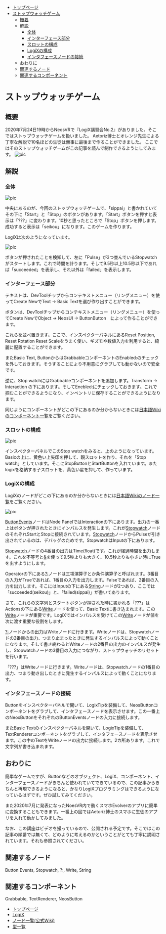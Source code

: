 <!-- NeosVR Techbook-->
- [トップページ](https://logix-educational-institute.github.io/NeosVRJP-Techbook/) 
- [ストップウォッチゲーム](#ストップウォッチゲーム)
  - [概要](#概要)
  - [解説](#解説)
    - [全体](#全体)
    - [インターフェース部分](#インターフェース部分)
    - [スロットの構成](#スロットの構成)
    - [LogiXの構成](#logixの構成)
    - [インタフェースノードの接続](#インタフェースノードの接続)
  - [おわりに](#おわりに)
  - [関連するノード](#関連するノード)
  - [関連するコンポーネント](#関連するコンポーネント)
  
  
# ストップウォッチゲーム

## 概要

2020年7月24日19時からNeosVRで『LogiX講習会No.2』がありました。そこではストップウォッチゲームを扱いました。
Aetoriz博士とオレンジ先生による丁寧な解説で10名ほどの生徒は無事に最後まで作ることができました。
ここではそのストップウォッチゲームがこの記事を読んで制作できるようにしてみます。
![pic](https://pbs.twimg.com/media/EdvFtIyUMAAtIuG?format=jpg&name=4096x4096 "pic")

## 解説

### 全体
![pic](https://pbs.twimg.com/media/Eds2M-dUYAAQfx-?format=jpg&name=large "pic")

中央にあるのが、今回のストップウォッチゲームで、「sippai」と書かれていてその下に「Start」と「Stop」のボタンがあります。「Start」ボタンを押すと表示は「???」に変わります。10秒と思ったところで「Stop」ボタンを押します。成功すると表示は「seikou」になります。このゲームを作ります。

LogiXは次のようになっています。

![pic](https://pbs.twimg.com/media/EdwK9iMU4AEKIuH?format=jpg&name=large "pic")

ボタンが押されたことを検知して、左に「Pulse」が3つ並んでいるStopwatchがスタートします。これで時間を計ります。そして9.5秒以上10.5秒以下であれば「succeeded」を表示し、それ以外は「failed」を表示します。

### インターフェース部分

テキストは、DevToolチップからコンテキストメニュー（リングメニュー）を使ってCreate NewでText → Basic Textを選び作り出すことができます。

ボタンは、DevToolチップからコンテキストメニュー（リングメニュー）を使ってCreate NewでObject → NeosUI → ButtonButton　によって作ることができます。

これらを並べ置きます。ここで、インスペクターパネルにあるReset Position, Reset Rotation Reset Scaleをうまく使い、ギズモや数値入力を利用すると、綺麗に配置することができます。

またBasic Text, ButtonからはGrabbableコンポーネントのEnabled:のチェックを外しておきます。そうすることにより不用意にグラブしても動かないので安全です。

逆に、Stop watchにはGrabbableコンポーネントを追加します。Transform → Interaction の下にあります。そしてEnebled:にチェックしておきます。これで掴むことができるようになり、インベントリに保存することができるようになります。

同じようにコンポーネントがどこの下にあるのか分からないときには[日本語Wikiのコンポーネント一覧](https://neosvrjp.memo.wiki/d/%a5%b3%a5%f3%a5%dd%a1%bc%a5%cd%a5%f3%a5%c8%b0%ec%cd%f7)をご覧ください。


### スロットの構成

![pic](https://pbs.twimg.com/media/EdwEZ0AVAAMyfZE?format=jpg&name=large "pic")

インスペクターパネルでこのStop watchをみると、上のようになっています。Basicの上に、黄色い上矢印を押して、親スロットを作り、それを「Stop watch」としています。そこにStopButtonとStartButtonを入れています。またlogixを格納する子スロットを、黄色い星を押して、作っています。

### LogiXの構成

LogiXのノードがどこの下にあるのか分からないときには[日本語Wikiのノード一覧](https://neosvrjp.memo.wiki/d/%a5%ce%a1%bc%a5%c9%b0%ec%cd%f7)をご覧ください。

![pic](https://pbs.twimg.com/media/EdwK9iMU4AEKIuH?format=jpg&name=large "pic")

[ButtonEvents](https://neosvrjp.memo.wiki/d/Button%20Events)ノードはNode PanelではInteractionの下にあります。出力の一番上はボタンが押されたときにインパルスを発生します。これが[Stopwatch](https://neosvrjp.memo.wiki/d/Stopwatch)ノードのそれぞれStartとStopに接続されています。[Stopwatch](https://neosvrjp.memo.wiki/d/Stopwatch)ノードからPulseが引き出されているのは、デバッグのためです。StopwatchはInputの下にあります。

[Stopwatch](https://neosvrjp.memo.wiki/d/Stopwatch)ノードの4番目の出力はTime(float)です。これが経過時間を出力します。これを不等号と[&](https://neosvrjp.memo.wiki/d/%26)を使って9.5秒よりも大きく、10.5秒よりも小さい時にTrueを出すようにします。

Operatorの下にある[?:](https://neosvrjp.memo.wiki/d/%3f%3a)ノードは三項演算子とか条件演算子と呼ばれます。3番目の入力がTrueであれば、1番目の入力を出力します。Falseであれば、2番目の入力を出力します。そこにはInputの下にある[String](https://neosvrjp.memo.wiki/d/string)ノードが2つあり、ここでは「succeeded(seikou)」と、「failed(sippai)」が書いてあります。

さて、これらの文字列とスタートボタンが押された時に書かれる「???」はActionsの下にある[Write](https://neosvrjp.memo.wiki/d/Write)ノードを使って、Basic Textに書き込まれます。この[Write](https://neosvrjp.memo.wiki/d/Write)ノードが重要です。LogiXではインパルスを受けてこの[Write](https://neosvrjp.memo.wiki/d/Write)ノードが値を次に渡す重要な役割をします。

[?:](https://neosvrjp.memo.wiki/d/%3f%3a)ノードからの出力はWriteノードに行きます。Writeノードは、Stopwatchノードの2番目の出力、つまり止まったときに発生するインパルスによって動くことになります。そして書き終わるとWriteノードの2番目の出力のインパルスが発生し、Stopwatchノードの3番目の入力につながり、ストップウォッチのリセットを行います。

「???」はWriteノードに行きます。Writeノードは、Stopwatchノードの1番目の出力、つまり動き出したときに発生するインパルスによって動くことになります。

### インタフェースノードの接続

Buttonをインスペクターパネルで開いて、LogixTipを装備して、NeosButtonコンポーネントをグラブして、インタフェースノードを表示させます。この一番上のNeoxButtonをそれぞれのButtonEventsノードの入力に接続します。

またBasic Textのインスペクターパネルを開いて、LogixTipを装備して、TextRendererコンポーネントをグラブして、インタフェースノードを表示させます。この中のTextをWriteノードの出力に接続します。2カ所あります。これで文字列が書き込まれます。

## おわりに

簡単なゲームですが、Buttonなどのオブジェクト、LogiX、コンポーネント、インターフェースノードがきちんと使われていてできているので、この記事からきちんと再現できるようになると、かなりLogiXプログラミングはできるようになっているはずです。ぜひ試してみてください。

また2020年7月に発表になったNoesVR内で動くスマホEvolverのアプリに簡単に変換することもできます。一番上の図ではAetoriz博士のスマホに生徒のアプリを入れて動かしてみました。

なお、この講座はビデオを撮っているので、公開される予定です。そこではこの記事の順番では無くて、どのように考えるのかということがとても丁寧に説明されています。それも参照されてください。

## 関連するノード

Button Events, Stopwatch, ?:, Write, String

## 関連するコンポーネント

Grabbable, TextRenderer, NeosButton
  
  
- [トップページ](https://logix-educational-institute.github.io/NeosVRJP-Techbook/)  
- [LogiX](https://logix-educational-institute.github.io/NeosVRJP-Techbook/tutorial/logix.html)  
- [ノード一覧(公式Wiki)](https://wiki.neos.com/LogiX/ja)  
- [型一覧](https://logix-educational-institute.github.io/NeosVRJP-Techbook/tutorial/datatype.html)  
